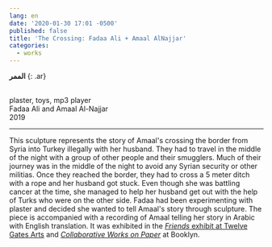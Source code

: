 ```yaml
---
lang: en
date: '2020-01-30 17:01 -0500'
published: false
title: 'The Crossing: Fadaa Ali + Amaal AlNajjar'
categories:
  - works
---
```

**الممر**
{: .ar}


<br/>plaster, toys, mp3 player
<br/>Fadaa Ali and Amaal Al-Najjar
<br/>2019


<hr/>

This sculpture represents the story of Amaal's crossing the border from Syria into Turkey illegally with her husband. They had to travel in the middle of the night with a group of other people and their smugglers. Much of their journey was in the middle of the night to avoid any Syrian security or other militias. Once they reached the border, they had to cross a 5 meter ditch with a rope and her husband got stuck. Even though she was battling cancer at the time, she managed to help her husband get out with the help of Turks who were on the other side. Fadaa had been experimenting with plaster and decided she wanted to tell Amaal's story through sculpture. The piece is accompanied with a recording of Amaal telling her story in Arabic with English translation. It was exhibited in the [_Friends_ exhibit at Twelve Gates Arts](http://fps.swarthmore.edu/exhibitions/exhibit:twelve%20gates/friends/) and [_Collaborative Works on Paper_](http://fps.swarthmore.edu/exhibitions/exhibit:booklyn/september-27-october-26-2019/) at Booklyn. 

